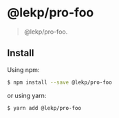 # @lekp/pro-foo

> @lekp/pro-foo.

## Install

Using npm:

```bash
$ npm install --save @lekp/pro-foo
```

or using yarn:

```bash
$ yarn add @lekp/pro-foo
```
